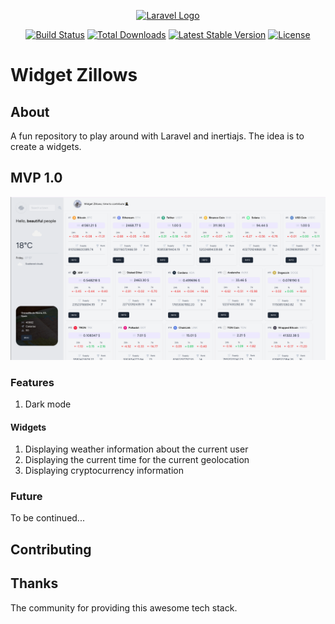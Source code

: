 <p align="center"><a href="https://laravel.com" target="_blank"><img src="https://raw.githubusercontent.com/laravel/art/master/logo-lockup/5%20SVG/2%20CMYK/1%20Full%20Color/laravel-logolockup-cmyk-red.svg" width="400" alt="Laravel Logo"></a></p>

<p align="center">
<a href="https://github.com/laravel/framework/actions"><img src="https://github.com/laravel/framework/workflows/tests/badge.svg" alt="Build Status"></a>
<a href="https://packagist.org/packages/laravel/framework"><img src="https://img.shields.io/packagist/dt/laravel/framework" alt="Total Downloads"></a>
<a href="https://packagist.org/packages/laravel/framework"><img src="https://img.shields.io/packagist/v/laravel/framework" alt="Latest Stable Version"></a>
<a href="https://packagist.org/packages/laravel/framework"><img src="https://img.shields.io/packagist/l/laravel/framework" alt="License"></a>
</p>

# Widget Zillows
## About
A fun repository to play around with Laravel and inertiajs. The idea is to create a widgets.

## MVP 1.0
![Desktop_light.png](resources%2Fassets%2FDesktop_light.png)

### Features
1. Dark mode 

#### Widgets
1. Displaying weather information about the current user
2. Displaying the current time for the current geolocation
3. Displaying cryptocurrency information

### Future
To be continued...


## Contributing


## Thanks
The community for providing this awesome tech stack.
